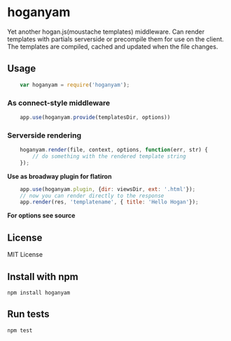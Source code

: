 # hoganyam
Yet another hogan.js(moustache templates) middleware. Can render templates with partials serverside or precompile them for use on the client. The templates are compiled, cached and updated when the file changes.

## Usage
``` js
    var hoganyam = require('hoganyam');
```

### As connect-style middleware

``` js
    app.use(hoganyam.provide(templatesDir, options))
```

### Serverside rendering

``` js
    hoganyam.render(file, context, options, function(err, str) {
        // do something with the rendered template string
    });
```

**Use as broadway plugin for flatiron**
``` js
    app.use(hoganyam.plugin, {dir: viewsDir, ext: '.html'});
    // now you can render directly to the response
    app.render(res, 'templatename', { title: 'Hello Hogan'});
```

**For options see source**

## License
MIT License

## Install with npm
    npm install hoganyam

## Run tests
    npm test